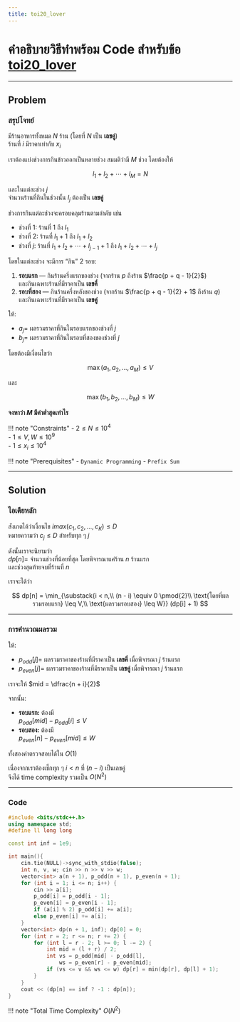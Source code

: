 ```yaml
---
title: toi20_lover
---
```

# คำอธิบายวิธีทำพร้อม Code สำหรับข้อ [toi20_lover](https://api.otog.in.th/problem/1018)

---

## Problem

### สรุปโจทย์

มีร้านอาหารทั้งหมด $N$ ร้าน (โดยที่ $N$ เป็น **เลขคู่**)  
ร้านที่ $i$ มีราคาเท่ากับ $x_i$

เราต้องแบ่งช่วงการกินข้าวออกเป็นหลายช่วง สมมติว่ามี $M$ ช่วง โดยต้องให้

$$
l_1 + l_2 + \cdots + l_M = N
$$

และในแต่ละช่วง $j$  
จำนวนร้านที่กินในช่วงนั้น $l_j$ ต้องเป็น **เลขคู่**

ช่วงการกินแต่ละช่วงจะครอบคลุมร้านตามลำดับ เช่น

- ช่วงที่ 1: ร้านที่ $1$ ถึง $l_1$
- ช่วงที่ 2: ร้านที่ $l_1 + 1$ ถึง $l_1 + l_2$
- ช่วงที่ $j$: ร้านที่ $l_1 + l_2 + \cdots + l_{j-1} + 1$ ถึง $l_1 + l_2 + \cdots + l_j$

โดยในแต่ละช่วง จะมีการ “กิน” 2 รอบ:

1. **รอบแรก** — กินร้านครึ่งแรกของช่วง (จากร้าน $p$ ถึงร้าน $\frac{p + q - 1}{2}$)  
   และกินเฉพาะร้านที่มีราคาเป็น **เลขคี่**
2. **รอบที่สอง** — กินร้านครึ่งหลังของช่วง (จากร้าน $\frac{p + q - 1}{2} + 1$ ถึงร้าน $q$)  
   และกินเฉพาะร้านที่มีราคาเป็น **เลขคู่**

ให้:
- $a_j =$ ผลรวมราคาที่กินในรอบแรกของช่วงที่ $j$
- $b_j =$ ผลรวมราคาที่กินในรอบที่สองของช่วงที่ $j$

โดยต้องมีเงื่อนไขว่า  

$$
\max(a_1, a_2, \dots, a_M) \leq V
$$

และ  

$$
\max(b_1, b_2, \dots, b_M) \leq W
$$

**จงหาว่า $M$ มีค่าต่ำสุดเท่าไร**

!!! note "Constraints"
    - $2 \leq N \leq 10^4$  
    - $1 \leq V, W \leq 10^9$  
    - $1 \leq x_i \leq 10^4$

!!! note "Prerequisites"
    - `Dynamic Programming`
    - `Prefix Sum`

---

## Solution

### ไอเดียหลัก

สังเกตได้ว่าเงื่อนไข $imax(c_1, c_2, \dots, c_K) \leq D$  
หมายความว่า $c_j \leq D$ สำหรับทุก ๆ $j$  

ดังนั้นเราจะนิยามว่า  
$dp[n] =$ จำนวนช่วงที่น้อยที่สุด โดยพิจารณาแค่ร้าน $n$ ร้านแรก  
และช่วงสุดท้ายจบที่ร้านที่ $n$

เราจะได้ว่า

$$
dp[n] = \min_{\substack{i < n,\\ (n - i) \equiv 0 \pmod{2}\\ \text{โดยที่ผลรวมรอบแรก} \leq V,\\ \text{ผลรวมรอบสอง} \leq W}} (dp[i] + 1)
$$

---

### การคำนวณผลรวม

ให้:
- $p_{odd}[j] =$ ผลรวมราคาของร้านที่มีราคาเป็น **เลขคี่** เมื่อพิจารณา $j$ ร้านแรก  
- $p_{even}[j] =$ ผลรวมราคาของร้านที่มีราคาเป็น **เลขคู่** เมื่อพิจารณา $j$ ร้านแรก  

เราจะให้ $mid = \dfrac{n + i}{2}$

จากนั้น:

- **รอบแรก:** ต้องมี  
  $p_{odd}[mid] - p_{odd}[i] \leq V$
- **รอบสอง:** ต้องมี  
  $p_{even}[n] - p_{even}[mid] \leq W$

ทั้งสองค่าตรวจสอบได้ใน $O(1)$  

เนื่องจากเราต้องเช็กทุก ๆ $i < n$ ที่ $(n - i)$ เป็นเลขคู่  
จึงได้ time complexity รวมเป็น $O(N^2)$

---

### Code

```cpp title="toi20_lover.cpp"
#include <bits/stdc++.h>
using namespace std;
#define ll long long

const int inf = 1e9;

int main(){
    cin.tie(NULL)->sync_with_stdio(false);
    int n, v, w; cin >> n >> v >> w;
    vector<int> a(n + 1), p_odd(n + 1), p_even(n + 1);
    for (int i = 1; i <= n; i++) {
        cin >> a[i];
        p_odd[i] = p_odd[i - 1];
        p_even[i] = p_even[i - 1];
        if (a[i] % 2) p_odd[i] += a[i];
        else p_even[i] += a[i];
    }
    vector<int> dp(n + 1, inf); dp[0] = 0;
    for (int r = 2; r <= n; r += 2) {
        for (int l = r - 2; l >= 0; l -= 2) {
            int mid = (l + r) / 2;
            int vs = p_odd[mid] - p_odd[l],
                ws = p_even[r] - p_even[mid];
            if (vs <= v && ws <= w) dp[r] = min(dp[r], dp[l] + 1);
        }
    }
    cout << (dp[n] == inf ? -1 : dp[n]);
}
```

!!! note "Total Time Complexity"
    $O(N^2)$
